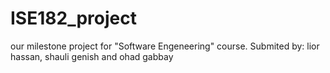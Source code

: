 # ISE182_project
our milestone project for "Software Engeneering" course.
Submited by: lior hassan, shauli genish and ohad gabbay
